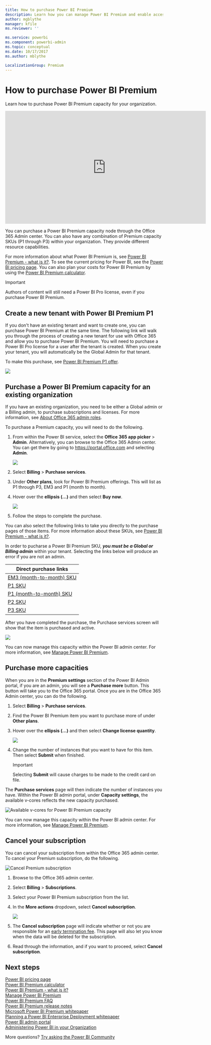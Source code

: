 ```yaml
---
title: How to purchase Power BI Premium
description: Learn how you can manage Power BI Premium and enable access to content for your entire organization.
author: mgblythe
manager: kfile
ms.reviewer: ''

ms.service: powerbi
ms.component: powerbi-admin
ms.topic: conceptual
ms.date: 10/17/2017
ms.author: mblythe

LocalizationGroup: Premium
---
```

# How to purchase Power BI Premium
Learn how to purchase Power BI Premium capacity for your organization.

<iframe width="640" height="360" src="https://www.youtube.com/embed/NkvYs5Qp4iA?rel=0&amp;showinfo=0" frameborder="0" allowfullscreen></iframe>

You can purchase a Power BI Premium capacity node through the Office 365 Admin center. You can also have any combination of Premium capacity SKUs (P1 through P3) within your organization. They provide different resource capabilities.

For more information about what Power BI Premium is, see [Power BI Premium - what is it?](service-premium.md). To see the current pricing for Power BI, see the [Power BI pricing page](https://powerbi.microsoft.com/pricing/). You can also plan your costs for Power BI Premium by using the [Power BI Premium calculator](https://powerbi.microsoft.com/calculator/).

> [!IMPORTANT]
> Authors of content will still need a Power BI Pro license, even if you purchase Power BI Premium.
> 
> 

## Create a new tenant with Power BI Premium P1
If you don't have an existing tenant and want to create one, you can purchase Power BI Premium at the same time. The following link will walk you through the process of creating a new tenant for use with Office 365 and allow you to purchase Power BI Premium. You will need to purchase a Power BI Pro license for a user after the tenant is created. When you create your tenant, you will automatically be the Global Admin for that tenant.

To make this purchase, see [Power BI Premium P1 offer](https://signup.microsoft.com/Signup?OfferId=b3ec5615-cc11-48de-967d-8d79f7cb0af1).

![](media/service-admin-premium-purchase/premium-purchase-with-tenant.png)

## Purchase a Power BI Premium capacity for an existing organization
If you have an existing organization, you need to be either a Global admin or a Billing admin, to purchase subscriptions and licenses. For more information, see [About Office 365 admin roles](https://support.office.com/article/About-Office-365-admin-roles-da585eea-f576-4f55-a1e0-87090b6aaa9d).

To purchase a Premium capacity, you will need to do the following.

1. From within the Power BI service, select the **Office 365 app picker** > **Admin**. Alternatively, you can browse to the Office 365 Admin center. You can get there by going to https://portal.office.com and selecting **Admin**.
   
    ![](media/service-admin-premium-purchase/o365-app-picker.png)
2. Select **Billing** > **Purchase services**.
3. Under **Other plans**, look for Power BI Premium offerings. This will list as P1 through P3, EM3 and P1 (month to month).
4. Hover over the **ellipsis (...)** and then select **Buy now**.
   
    ![](media/service-admin-premium-purchase/premium-purchase.png)
5. Follow the steps to complete the purchase.

You can also select the following links to take you directly to the purchase pages of those items. For more information about these SKUs, see [Power BI Premium - what is it?](service-premium.md#premiumskus).

In order to pucharse a Power BI Premium SKU, ***you must be a Global or Billing admin*** within your tenant. Selecting the links below will produce an error if you are not an admin.

| Direct purchase links |
| --- |
| [EM3 (month-to-month) SKU](https://portal.office.com/commerce/completeorder.aspx?OfferId=4004702D-749C-4F74-BF47-3048F1833780&adminportal=1) |
| [P1 SKU](https://portal.office.com/commerce/completeorder.aspx?OfferId=b3ec5615-cc11-48de-967d-8d79f7cb0af1&adminportal=1) |
| [P1 (month-to-month) SKU](https://portal.office.com/commerce/completeorder.aspx?OfferId=E4C8EDD3-74A1-4D42-A738-C647972FBE81&adminportal=1) |
| [P2 SKU](https://portal.office.com/commerce/completeorder.aspx?OfferId=062F2AA7-B4BC-4B0E-980F-2072102D8605&adminportal=1) |
| [P3 SKU](https://portal.office.com/commerce/completeorder.aspx?OfferId=40c7d673-375c-42a1-84ca-f993a524fed0&adminportal=1) |

After you have completed the purchase, the Purchase services screen will show that the item is purchased and active.

![](media/service-admin-premium-purchase/premium-purchased.png)

You can now manage this capacity within the Power BI admin center. For more information, see [Manage Power BI Premium](service-admin-premium-manage.md).

## Purchase more capacities
When you are in the **Premium settings** section of the Power BI Admin portal, if you are an admin, you will see a **Purchase more** button. This button will take you to the Office 365 portal. Once you are in the Office 365 Admin center, you can do the following.

1. Select **Billing** > **Purchase services**.
2. Find the Power BI Premium item you want to purchase more of under **Other plans**.
3. Hover over the **ellipsis (...)** and then select **Change license quantity**.
   
    ![](media/service-admin-premium-purchase/premium-purchase-more.png)
4. Change the number of instances that you want to have for this item. Then select **Submit** when finished.
   
   > [!IMPORTANT]
   > Selecting **Submit** will cause charges to be made to the credit card on file.
   > 
   > 

The **Purchase services** page will then indicate the number of instances you have. Within the Power BI admin portal, under **Capacity settings**, the available v-cores reflects the new capacity purchased.

![Available v-cores for Power BI Premium capacity](media/service-admin-premium-purchase/premium-capacities.png)

You can now manage this capacity within the Power BI admin center. For more information, see [Manage Power BI Premium](service-admin-premium-manage.md).

## Cancel your subscription
You can cancel your subscription from within the Office 365 admin center. To cancel your Premium subscription, do the following.

![](media/service-admin-premium-purchase/premium-cancel-subscription.png "Cancel Premium subscription")

1. Browse to the Office 365 admin center.
2. Select **Billing** > **Subscriptions**.
3. Select your Power BI Premium subscription from the list.
4. In the **More actions** dropdown, select **Cancel subscription**.
   
    ![](media/service-admin-premium-purchase/o365-more-actions.png)
5. The **Cancel subscription** page will indicate whether or not you are responsible for an [early termination fee](https://support.office.com/article/early-termination-fees-6487d4de-401a-466f-8bc3-c0beb5cc40d3). This page will also let you know when the data will be deleted for the subscription.
6. Read through the information, and if you want to proceed, select **Cancel subscription**.

## Next steps
[Power BI pricing page](https://powerbi.microsoft.com/pricing/)  
[Power BI Premium calculator](https://powerbi.microsoft.com/calculator/)  
[Power BI Premium - what is it?](service-premium.md)  
[Manage Power BI Premium](service-admin-premium-manage.md)  
[Power BI Premium FAQ](service-premium-faq.md)  
[Power BI Premium release notes](service-premium-release-notes.md)  
[Microsoft Power BI Premium whitepaper](https://aka.ms/pbipremiumwhitepaper)  
[Planning a Power BI Enterprise Deployment whitepaper](https://aka.ms/pbienterprisedeploy)  
[Power BI admin portal](service-admin-portal.md)  
[Administering Power BI in your Organization](service-admin-administering-power-bi-in-your-organization.md)  

More questions? [Try asking the Power BI Community](http://community.powerbi.com/)

